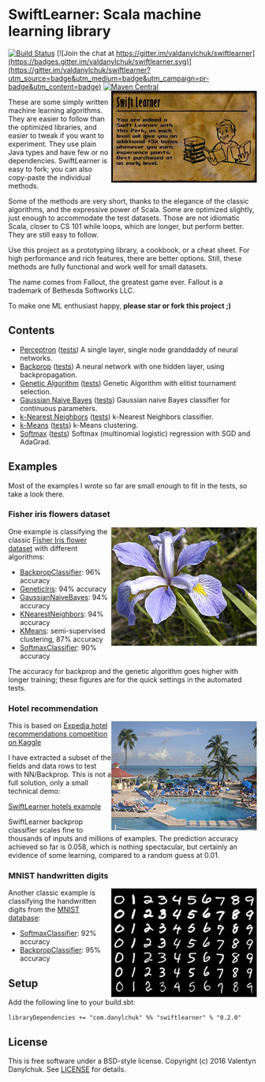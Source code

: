 # SwiftLearner: Scala machine learning library

[![Build Status](https://travis-ci.org/valdanylchuk/swiftlearner.svg?branch=master)](https://travis-ci.org/valdanylchuk/swiftlearner) [![Join the chat at https://gitter.im/valdanylchuk/swiftlearner](https://badges.gitter.im/valdanylchuk/swiftlearner.svg)](https://gitter.im/valdanylchuk/swiftlearner?utm_source=badge&utm_medium=badge&utm_campaign=pr-badge&utm_content=badge) [![Maven Central](https://img.shields.io/maven-central/v/com.danylchuk/swiftlearner_2.11.svg?label=maven%20central)](http://search.maven.org/#artifactdetails%7Ccom.danylchuk%7Cswiftlearner_2.11%7C)
<img align="right" src="img/swiftlearner.jpg" alt="Swift Learner"/>

These are some simply written machine learning algorithms.
They are easier to follow than the optimized libraries, and easier to tweak if you want to experiment.
They use plain Java types and have few or no dependencies. SwiftLearner is easy to fork;
you can also copy-paste the individual methods.

Some of the methods are very short, thanks to the elegance of the classic algorithms,
and the expressive power of Scala. Some are optimized slightly, just enough to accommodate the test datasets.
Those are not idiomatic Scala, closer to CS 101 while loops, which are longer, but perform better.
They are still easy to follow.

Use this project as a prototyping library, a cookbook, or a cheat sheet.
For high performance and rich features, there are better options.
Still, these methods are fully functional and work well for small datasets.

The name comes from Fallout, the greatest game ever. Fallout is a trademark of Bethesda Softworks LLC.

To make one ML enthusiast happy, **please star or fork this project ;)**

## Contents

* [Perceptron](src/main/scala/com/danylchuk/swiftlearner/nn/perceptron)
([tests](src/test/scala/com/danylchuk/swiftlearner/nn/perceptron))
A single layer, single node granddaddy of neural networks.
* [Backprop](src/main/scala/com/danylchuk/swiftlearner/nn/backprop)
([tests](src/test/scala/com/danylchuk/swiftlearner/nn/backprop))
A neural network with one hidden layer, using backpropagation.
* [Genetic Algorithm](src/main/scala/com/danylchuk/swiftlearner/ga)
([tests](src/test/scala/com/danylchuk/swiftlearner/ga))
Genetic Algorithm with elitist tournament selection.
* [Gaussian Naive Bayes](src/main/scala/com/danylchuk/swiftlearner/bayes/GaussianNaiveBayes.scala)
([tests](src/test/scala/com/danylchuk/swiftlearner/bayes/GaussianNaiveBayesTest.scala))
Gaussian naive Bayes classifier for continuous parameters.
* [k-Nearest Neighbors](src/main/scala/com/danylchuk/swiftlearner/knn)
([tests](src/test/scala/com/danylchuk/swiftlearner/knn))
k-Nearest Neighbors classifier.
* [k-Means](src/main/scala/com/danylchuk/swiftlearner/kmeans)
([tests](src/test/scala/com/danylchuk/swiftlearner/kmeans))
k-Means clustering.
* [Softmax](src/main/scala/com/danylchuk/swiftlearner/softmax)
([tests](src/test/scala/com/danylchuk/swiftlearner/softmax))
Softmax (multinomial logistic) regression with SGD and AdaGrad.

## Examples

Most of the examples I wrote so far are small enough to fit in the tests, so take a look there.

### Fisher iris flowers dataset

<img align="right" src="img/iris-virginica.jpg" alt="Iris Virginica flower; credit: Wikimedia Commons"/>

One example is classifying the classic
[Fisher Iris flower dataset](https://en.wikipedia.org/wiki/Iris_flower_data_set)
with different algorithms:
* [BackpropClassifier](src/test/scala/com/danylchuk/swiftlearner/nn/backprop/BackpropClassifierTest.scala): 96% accuracy
* [GeneticIris](src/test/scala/com/danylchuk/swiftlearner/ga/GeneticTest.scala): 94% accuracy
* [GaussianNaiveBayes](src/test/scala/com/danylchuk/swiftlearner/bayes/GaussianNaiveBayesTest.scala): 94% accuracy
* [KNearestNeighbors](src/test/scala/com/danylchuk/swiftlearner/knn/KNearestNeighborsTest.scala): 94% accuracy
* [KMeans](src/test/scala/com/danylchuk/swiftlearner/kmeans/KMeansTest.scala): semi-supervised clustering, 87% accuracy
* [SoftmaxClassifier](src/test/scala/com/danylchuk/swiftlearner/softmax/SoftmaxTest.scala): 90% accuracy

The accuracy for backprop and the genetic algorithm goes higher with longer training;
these figures are for the quick settings in the automated tests.

### Hotel recommendation

<img align="right" src="examples/hotels/img/hotel.jpg" alt="Hotel"/>

This is based on [Expedia hotel recommendations competition on Kaggle](https://www.kaggle.com/c/expedia-hotel-recommendations)

I have extracted a subset of the fields and data rows to test with NN/Backprop.
This is not a full solution, only a small technical demo:

[SwiftLearner hotels example](examples/hotels)

SwiftLearner backprop classifier scales fine to thousands
of inputs and millions of examples. The prediction accuracy achieved so far is 0.058, which
is nothing spectacular, but certainly an evidence of some learning, compared
to a random guess at 0.01.

### MNIST handwritten digits

<img align="right" src="img/mnist-handwritten-digits.jpg" alt="MNIST handwritten digits"/>

Another classic example is classifying the handwritten digits from the
[MNIST database](https://en.wikipedia.org/wiki/MNIST_database):
* [SoftmaxClassifier](src/test/scala/com/danylchuk/swiftlearner/softmax/SoftmaxTest.scala): 92% accuracy
* [BackpropClassifier](src/test/scala/com/danylchuk/swiftlearner/nn/backprop/BackpropClassifierTest.scala): 95% accuracy

## Setup

Add the following line to your build.sbt:
```
libraryDependencies += "com.danylchuk" %% "swiftlearner" % "0.2.0"
```

## License

This is free software under a BSD-style license.
Copyright (c) 2016 Valentyn Danylchuk. See [LICENSE](LICENSE) for details.
